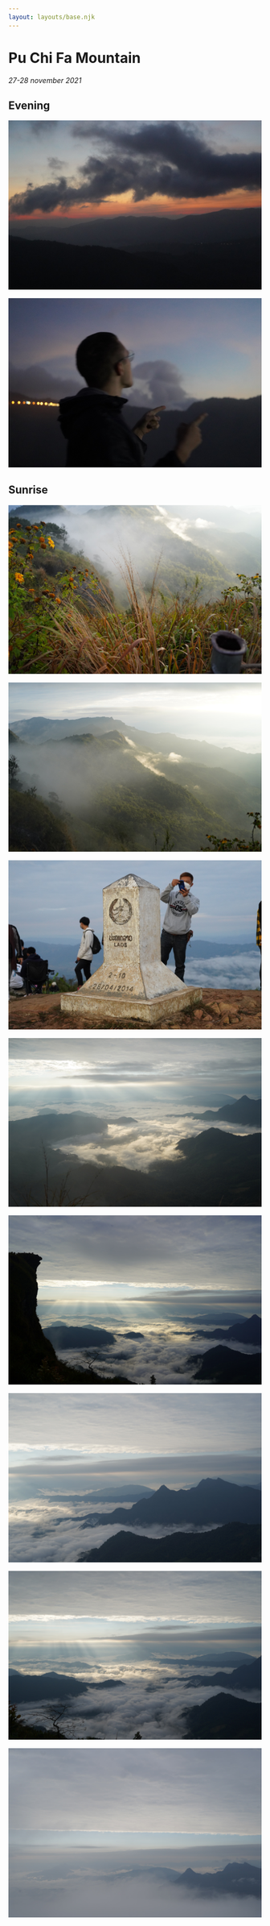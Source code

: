```yaml
---
layout: layouts/base.njk
---
```


# Pu Chi Fa Mountain

*27-28 november 2021*

## Evening

![](./images/1.jpg "")

![](./images/2.jpg "")

## Sunrise

![](./images/3.jpg "")

![](./images/4.jpg "")

![](./images/5.jpg "")

![](./images/6.jpg "")

![](./images/7.jpg "")

![](./images/8.jpg "")

![](./images/9.jpg "")

![](./images/10.jpg "")



